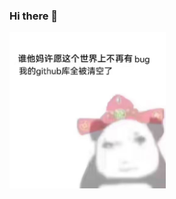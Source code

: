 ### Hi there 👋
<img src="https://raw.githubusercontent.com/YuCat-OVO/YuCat-OVO/main/long.jpg" alt="龙" width="250"/>


<!--
**YuCat-OVO/YuCat-OVO** is a ✨ _special_ ✨ repository because its `README.md` (this file) appears on your GitHub profile.

Here are some ideas to get you started:

- 🔭 I’m currently working on ...
- 🌱 I’m currently learning ...
- 👯 I’m looking to collaborate on ...
- 🤔 I’m looking for help with ...
- 💬 Ask me about ...
- 📫 How to reach me: ...
- 😄 Pronouns: ...
- ⚡ Fun fact: ...
-->
